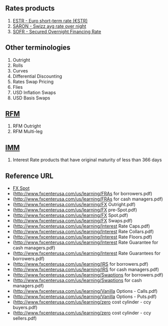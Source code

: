 ## Rates products
1. [ESTR - Euro short-term rate (€STR)](https://www.ecb.europa.eu/stats/financial_markets_and_interest_rates/euro_short-term_rate/html/index.en.html)
2. [SARON - Swizz avg rate over night](https://en.wikipedia.org/wiki/SARON)
3. [SOFR - Secured Overnight Financing Rate](https://www.investopedia.com/secured-overnight-financing-rate-sofr-4683954)


## Other terminologies
1. Outright
2. Rolls
3. Curves
4. Differential Discounting
5. Rates Swap Pricing
6. Flies
8. USD Inflation Swaps
9. USD Basis Swaps

## [RFM](https://www.investopedia.com/terms/r/rfm-recency-frequency-monetary-value.asp)
1. RFM Outright
2. RFM Multi-leg

## [IMM](https://www.cmegroup.com/education/courses/introduction-to-eurodollars/understanding-imm-price-and-date.html/)
1. Interest Rate products that have original maturity of less than 366 days


## Reference URL
* [FX Spot](https://web.archive.org/web/20071117021946/http://www.fxcenterusa.com/us/learning/FX%20Spot.pdf)
* (http://www.fxcenterusa.com/us/learning/FRAs for borrowers.pdf)
* (http://www.fxcenterusa.com/us/learning/FRAs for cash managers.pdf)
* (http://www.fxcenterusa.com/us/learning/FX Outright.pdf)
* (http://www.fxcenterusa.com/us/learning/FX pre-Spot.pdf)
* (http://www.fxcenterusa.com/us/learning/FX Spot.pdf)
* (http://www.fxcenterusa.com/us/learning/FX Swaps.pdf)
* (http://www.fxcenterusa.com/us/learning/Interest Rate Caps.pdf)
* (http://www.fxcenterusa.com/us/learning/Interest Rate Collars.pdf)
* (http://www.fxcenterusa.com/us/learning/Interest Rate Floors.pdf)
* (http://www.fxcenterusa.com/us/learning/Interest Rate Guarantee for cash managers.pdf)
* (http://www.fxcenterusa.com/us/learning/Interest Rate Guarantees for borrowers.pdf)
* (http://www.fxcenterusa.com/us/learning/IRS for borrowers.pdf)
* (http://www.fxcenterusa.com/us/learning/IRS for cash managers.pdf)
* (http://www.fxcenterusa.com/us/learning/Swaptions for borrowers.pdf)
* (http://www.fxcenterusa.com/us/learning/Swaptions for cash managers.pdf)
* (http://www.fxcenterusa.com/us/learning/Vanilla Options - Calls.pdf)
* (http://www.fxcenterusa.com/us/learning/Vanilla Options - Puts.pdf)
* (http://www.fxcenterusa.com/us/learning/zero cost cylinder - ccy buyers.pdf)
* (http://www.fxcenterusa.com/us/learning/zero cost cylinder - ccy sellers.pdf)


